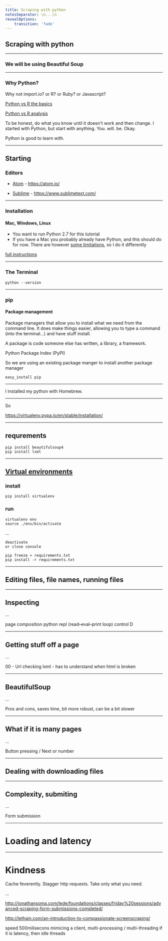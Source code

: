 ```yaml
---
title: Scraping with python
notesSeparator: \n...\n
revealOptions:
    transition: 'fade'
---
```



## Scraping with python

---

### We will be using Beautiful Soup

___

### Why Python?

Why not import.io? or R? or Ruby? or Javascript?

[Python vs R the basics](https://thedhrelay.wordpress.com/2015/04/27/side-by-side-web-scraping-in-r-vs-python/)

[Python vs R analysis](https://www.dataquest.io/blog/python-vs-r/)

To be honest, do what you know until it doesn't work and then change. I started with Python, but start with anything. You. will. be. Okay.

Python is good to learn with.

---

## Starting

### Editors

* [Atom](https://atom.io/) - https://atom.io/

* [Sublime](https://www.sublimetext.com/) - https://www.sublimetext.com/

---

### Installation

#### Mac, Windows, Linux

* You want to run Python 2.7 for this tutorial
* If you have a Mac you probably already have Python, and this should do for now. There are however [some limitations](http://docs.python-guide.org/en/latest/starting/install/osx/), so I do it differently


[full instructions](https://learnpythonthehardway.org/book/ex0.html)


---

### The Terminal
    python --version

---

### pip

#### Package management

Package managers that allow you to install what we need from the command line. It does make things easier, allowing you to type a command (into the terminal...) and have stuff install.

A package is code someone else has written, a library, a framework.



Python Package Index (PyPI)

So we are using an existing package manger to install another package manager

    easy_install pip

___

I installed my python with Homebrew.




---



So

https://virtualenv.pypa.io/en/stable/installation/

---

## requrements
    pip install beautifulsoup4
    pip install lxml

---

## [Virtual environments](http://docs.python-guide.org/en/latest/dev/virtualenvs/)

### install
    pip install virtualenv

### run
    virtualenv env
    source ./env/bin/activate

...

    deactivate
    or close console

    pip freeze > requirements.txt
    pip install -r requirements.txt

---

## Editing files, file names, running files

---

## Inspecting

...

page composition
python repl (read–eval–print loop)
control D

---

## Getting stuff off a page

...

00 - Url checking
lxml - has to understand when html is broken

---

## BeautifulSoup

...

Pros and cons, saves time, bit more robust, can be a bit slower

---

## What if it is many pages

...

Button pressing / Next or number

---

## Dealing with downloading files

---

## Complexity, submiting

...

Form submission

---

# Loading and latency

---

# Kindness

Cache feverently. Stagger http requests. Take only what you need.


...

http://jonathansoma.com/lede/foundations/classes/friday%20sessions/advanced-scraping-form-submissions-completed/

http://lethain.com/an-introduction-to-compassionate-screenscraping/

speed
500milisecons
mimicing a client, multi-processing / multi-threading
if it is latency, then idle threads
